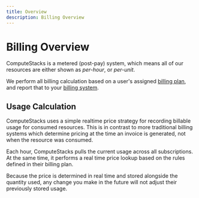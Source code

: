 ```yaml
---
title: Overview
description: Billing Overview
---
```

# Billing Overview

ComputeStacks is a metered (post-pay) system, which means all of our resources are either shown as _per-hour_, or _per-unit_. 

We perform all billing calculation based on a user's assigned [billing plan](billing_plans.md), and report that to your [billing system](integrations.md).

## Usage Calculation

ComputeStacks uses a simple realtime price strategy for recording billable usage for consumed resources. This is in contrast to more traditional billing systems which determine pricing at the time an invoice is generated, not when the resource was consumed.

Each hour, ComputeStacks pulls the current usage across all subscriptions. At the same time, it performs a real time price lookup based on the rules defined in their billing plan.

Because the price is determined in real time and stored alongside the quantity used, any change you make in the future will not adjust their previously stored usage.
